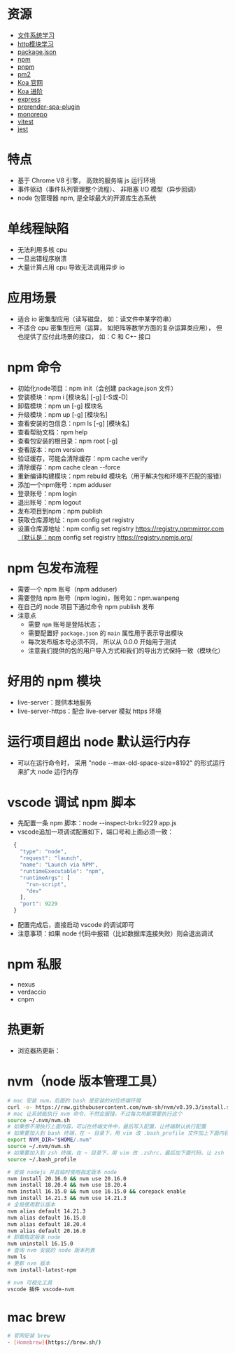 # 资源
- [文件系统学习](http://www.jianshu.com/p/5683c8a93511)
- [http模块学习](https://my.oschina.net/freddon/blog/513853)
- [package.json](http://mujiang.info/translation/npmjs/files/package.json.html)
- [npm](https://www.npmjs.cn/)
- [pnpm](https://pnpm.io/zh/)
- [pm2](https://pm2.keymetrics.io/)
- [Koa 官网](https://koa.bootcss.com/)
- [Koa 进阶](https://chenshenhai.github.io/koa2-note/note/project/framework.html)
- [express](https://expressjs.com/zh-cn/)
- [prerender-spa-plugin](https://www.npmjs.com/package/prerender-spa-plugin)
- [monorepo](相似包多项目统一管理)
- [vitest](https://cn.vitest.dev/)
- [jest](https://www.jestjs.cn/)

# 特点 
- 基于 Chrome V8 引擎， 高效的服务端 js 运行环境
- 事件驱动（事件队列管理整个流程）、 非阻塞 I/O 模型（异步回调）
- node 包管理器 npm, 是全球最大的开源库生态系统

# 单线程缺陷
- 无法利用多核 cpu
- 一旦出错程序崩溃
- 大量计算占用 cpu 导致无法调用异步 io

# 应用场景
- 适合 io 密集型应用（读写磁盘， 如：读文件中某字符串）
- 不适合 cpu 密集型应用（运算， 如矩阵等数学方面的复杂运算类应用）， 但也提供了应付此场景的接口， 如：C 和 C+- 接口

# npm 命令
- 初始化node项目：npm init（会创建 package.json 文件）
- 安装模块：npm i [模块名] [-g] [-S或-D]
- 卸载模块：npm un [-g] 模块名
- 升级模块：npm up [-g] [模块名]
- 查看安装的包信息：npm ls [-g] [模块名]
- 查看帮助文档：npm help
- 查看包安装的根目录：npm root [-g]
- 查看版本：npm version
- 验证缓存，可能会清除缓存：npm cache verify
- 清除缓存：npm cache clean --force
- 重新编译构建模块：npm rebuild 模块名（用于解决包和环境不匹配的报错）
- 添加一个npm账号：npm adduser
- 登录账号：npm login
- 退出账号：npm logout
- 发布项目到npm：npm publish
- 获取仓库源地址：npm config get registry
- 设置仓库源地址：npm config set registry https://registry.npmmirror.com（默认是：npm config set registry https://registry.npmjs.org/

# npm 包发布流程
- 需要一个 npm 账号（npm adduser)
- 需要登陆 npm 账号（npm login)，账号如：npm.wanpeng
- 在自己的 node 项目下通过命令 npm publish 发布
- 注意点
  - 需要 `npm` 账号是登陆状态； 
  - 需要配置好 `package.json` 的 `main` 属性用于表示导出模块
  - 每次发布版本号必须不同， 所以从 0.0.0 开始用于测试
  - 注意我们提供的包的用户导入方式和我们的导出方式保持一致（模块化）

# 好用的 npm 模块
- live-server：提供本地服务
- live-server-https：配合 live-server 模拟 https 环境

# 运行项目超出 node 默认运行内存
- 可以在运行命令时， 采用 "node --max-old-space-size=8192" 的形式运行来扩大 node 运行内存

# vscode 调试 npm 脚本
- 先配置一条 npm 脚本：node --inspect-brk=9229 app.js
- vscode追加一项调试配置如下，端口号和上面必须一致：
```js
  {
    "type": "node",
    "request": "launch",
    "name": "Launch via NPM",
    "runtimeExecutable": "npm",
    "runtimeArgs": [
      "run-script",
      "dev"
    ],
    "port": 9229
  }
```
- 配置完成后，直接启动 vscode 的调试即可
- 注意事项：如果 node 代码中报错（比如数据库连接失败）则会退出调试

# npm 私服
- nexus
- verdaccio
- cnpm

# 热更新
- 浏览器热更新：

# nvm（node 版本管理工具）
```bash
# mac 安装 nvm，后面的 bash 是安装的对应终端环境
curl -o- https://raw.githubusercontent.com/nvm-sh/nvm/v0.39.3/install.sh | bash
# mac 让系统能执行 nvm 命令，不然会报错，不过每次用都需要执行这个
source ~/.nvm/nvm.sh
# 如果想不用执行上面内容，可以在终端文件中，最后写入配置，让终端默认执行配置
# 如果要加入到 bash 终端，在 ~ 目录下，用 vim 改 .bash_profile 文件加上下面内容
export NVM_DIR="$HOME/.nvm"   
source ~/.nvm/nvm.sh
# 如果要加入到 zsh 终端，在 ~ 目录下，用 vim 改 .zshrc，最后加下面代码，让 zsh 命令默认执行下面内容
source ~/.bash_profile

# 安装 nodejs 并且临时使用指定版本 node
nvm install 20.16.0 && nvm use 20.16.0
nvm install 18.20.4 && nvm use 18.20.4
nvm install 16.15.0 && nvm use 16.15.0 && corepack enable
nvm install 14.21.3 && nvm use 14.21.3
# 全局使用默认版本
nvm alias default 14.21.3
nvm alias default 16.15.0
nvm alias default 18.20.4
nvm alias default 20.16.0
# 卸载指定版本 node
nvm uninstall 16.15.0
# 查询 nvm 安装的 node 版本列表
nvm ls
# 更新 nvm 版本
nvm install-latest-npm

# nvm 可视化工具
vscode 插件 vscode-nvm
```

# mac brew 
```bash
# 官网安装 brew
- [Homebrew](https://brew.sh/)
```
